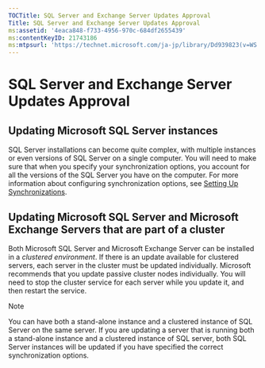 ```yaml
---
TOCTitle: SQL Server and Exchange Server Updates Approval
Title: SQL Server and Exchange Server Updates Approval
ms:assetid: '4eaca848-f733-4956-970c-684df2655439'
ms:contentKeyID: 21743186
ms:mtpsurl: 'https://technet.microsoft.com/ja-jp/library/Dd939823(v=WS.10)'
---
```


SQL Server and Exchange Server Updates Approval
===============================================

Updating Microsoft SQL Server instances
---------------------------------------

SQL Server installations can become quite complex, with multiple instances or even versions of SQL Server on a single computer. You will need to make sure that when you specify your synchronization options, you account for all the versions of the SQL Server you have on the computer. For more information about configuring synchronization options, see [Setting Up Synchronizations](https://technet.microsoft.com/885cf0be-9cdf-4c45-a54f-944bf1f35a48).

Updating Microsoft SQL Server and Microsoft Exchange Servers that are part of a cluster
---------------------------------------------------------------------------------------

Both Microsoft SQL Server and Microsoft Exchange Server can be installed in a *clustered environment*. If there is an update available for clustered servers, each server in the cluster must be updated individually. Microsoft recommends that you update passive cluster nodes individually. You will need to stop the cluster service for each server while you update it, and then restart the service.

> [!NOTE]
> You can have both a stand-alone instance and a clustered instance of SQL Server on the same server. If you are updating a server that is running both a stand-alone instance and a clustered instance of SQL server, both SQL Server instances will be updated if you have specified the correct synchronization options.